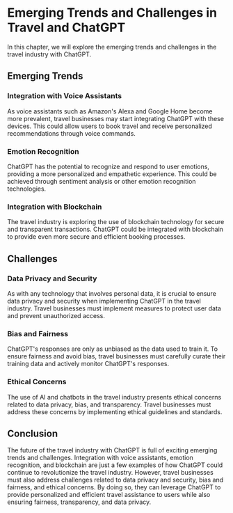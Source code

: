 Emerging Trends and Challenges in Travel and ChatGPT
=======================================================================================================

In this chapter, we will explore the emerging trends and challenges in the travel industry with ChatGPT.

Emerging Trends
---------------

### Integration with Voice Assistants

As voice assistants such as Amazon's Alexa and Google Home become more prevalent, travel businesses may start integrating ChatGPT with these devices. This could allow users to book travel and receive personalized recommendations through voice commands.

### Emotion Recognition

ChatGPT has the potential to recognize and respond to user emotions, providing a more personalized and empathetic experience. This could be achieved through sentiment analysis or other emotion recognition technologies.

### Integration with Blockchain

The travel industry is exploring the use of blockchain technology for secure and transparent transactions. ChatGPT could be integrated with blockchain to provide even more secure and efficient booking processes.

Challenges
----------

### Data Privacy and Security

As with any technology that involves personal data, it is crucial to ensure data privacy and security when implementing ChatGPT in the travel industry. Travel businesses must implement measures to protect user data and prevent unauthorized access.

### Bias and Fairness

ChatGPT's responses are only as unbiased as the data used to train it. To ensure fairness and avoid bias, travel businesses must carefully curate their training data and actively monitor ChatGPT's responses.

### Ethical Concerns

The use of AI and chatbots in the travel industry presents ethical concerns related to data privacy, bias, and transparency. Travel businesses must address these concerns by implementing ethical guidelines and standards.

Conclusion
----------

The future of the travel industry with ChatGPT is full of exciting emerging trends and challenges. Integration with voice assistants, emotion recognition, and blockchain are just a few examples of how ChatGPT could continue to revolutionize the travel industry. However, travel businesses must also address challenges related to data privacy and security, bias and fairness, and ethical concerns. By doing so, they can leverage ChatGPT to provide personalized and efficient travel assistance to users while also ensuring fairness, transparency, and data privacy.
